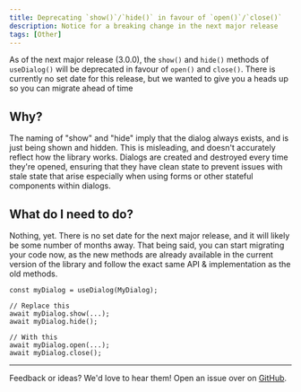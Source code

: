 ```yaml
---
title: Deprecating `show()`/`hide()` in favour of `open()`/`close()`
description: Notice for a breaking change in the next major release
tags: [Other]
---
```


As of the next major release (3.0.0), the `show()` and `hide()` methods of `useDialog()` will be deprecated in favour of `open()` and `close()`. There is currently no set date for this release, but we wanted to give you a heads up so you can migrate ahead of time
<!-- truncate -->

## Why?
The naming of "show" and "hide" imply that the dialog always exists, and is just being shown and hidden. This is misleading, and doesn't accurately reflect how the library works. Dialogs are created and destroyed every time they're opened, ensuring that they have clean state to prevent issues with stale state that arise especially when using forms or other stateful components within dialogs.

## What do I need to do?

Nothing, yet. There is no set date for the next major release, and it will likely be some number of months away. That being said, you can start migrating your code now, as the new methods are already available in the current version of the library and follow the exact same API & implementation as the old methods.

```tsx
const myDialog = useDialog(MyDialog);

// Replace this
await myDialog.show(...);
await myDialog.hide();

// With this
await myDialog.open(...);
await myDialog.close();
```

---

Feedback or ideas? We'd love to hear them! Open an issue over on [GitHub](https://github.com/a16n-dev/react-dialog-async/issues).

